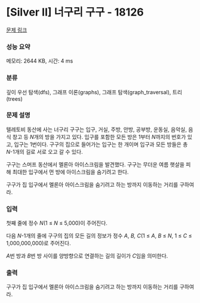 # [Silver II] 너구리 구구 - 18126 

[문제 링크](https://www.acmicpc.net/problem/18126) 

### 성능 요약

메모리: 2644 KB, 시간: 4 ms

### 분류

깊이 우선 탐색(dfs), 그래프 이론(graphs), 그래프 탐색(graph_traversal), 트리(trees)

### 문제 설명

<p>텔레토비 동산에 사는 너구리 구구는 입구, 거실, 주방, 안방, 공부방, 운동실, 음악실, 음식 창고 등 <em>N</em>개의 방을 가지고 있다. 입구를 포함한 모든 방은 1부터 <em>N</em>까지의 번호가 있고, 입구는 1번이다.  구구의 집으로 들어가는 입구는 한 개이며 입구과 모든 방들은 총 <em>N</em>-1개의 길로 서로 오고 갈 수 있다.</p>

<p>구구는 스머프 동산에서 멜론아 아이스크림을 발견했다. 구구는 무더운 여름 햇살을 피해 최대한 입구에서 먼 방에 아이스크림을 숨기려고 한다.</p>

<p>구구가 집 입구에서 멜론아 아이스크림을 숨기려고 하는 방까지 이동하는 거리를 구하여라.</p>

### 입력 

 <p>첫째 줄에 정수 <em>N</em>(1 ≤ <em>N</em> ≤ 5,000)이 주어진다.</p>

<p>다음 <em>N</em>-1개의 줄에 구구의 집의 모든 길의 정보가 정수 <em>A</em>, <i>B,</i> <i>C</i>(1 ≤ <i>A</i>, <i>B</i> ≤ <i>N</i>, 1 ≤ <i>C</i> ≤ 1,000,000,000)로 주어진다.</p>

<p><em>A</em>번 방과 <em>B</em>번 방 사이를 양방향으로 연결하는 길의 길이가 <em>C</em>임을 의미한다.</p>

### 출력 

 <p>구구가 집 입구에서 멜론아 아이스크림을 숨기려고 하는 방까지 이동하는 거리를 구하여라.</p>

